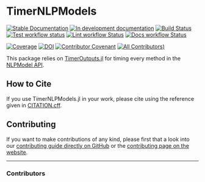 # TimerNLPModels

[![Stable Documentation](https://img.shields.io/badge/docs-stable-blue.svg)](https://tmigot.github.io/TimerNLPModels.jl/stable)
[![In development documentation](https://img.shields.io/badge/docs-dev-blue.svg)](https://tmigot.github.io/TimerNLPModels.jl/dev)
[![Build Status](https://github.com/tmigot/TimerNLPModels.jl/workflows/Test/badge.svg)](https://github.com/tmigot/TimerNLPModels.jl/actions)
[![Test workflow status](https://github.com/tmigot/TimerNLPModels.jl/actions/workflows/Test.yml/badge.svg?branch=main)](https://github.com/tmigot/TimerNLPModels.jl/actions/workflows/Test.yml?query=branch%3Amain)
[![Lint workflow Status](https://github.com/tmigot/TimerNLPModels.jl/actions/workflows/Lint.yml/badge.svg?branch=main)](https://github.com/tmigot/TimerNLPModels.jl/actions/workflows/Lint.yml?query=branch%3Amain)
[![Docs workflow Status](https://github.com/tmigot/TimerNLPModels.jl/actions/workflows/Docs.yml/badge.svg?branch=main)](https://github.com/tmigot/TimerNLPModels.jl/actions/workflows/Docs.yml?query=branch%3Amain)

[![Coverage](https://codecov.io/gh/tmigot/TimerNLPModels.jl/branch/main/graph/badge.svg)](https://codecov.io/gh/tmigot/TimerNLPModels.jl)
[![DOI](https://zenodo.org/badge/DOI/FIXME)](https://doi.org/FIXME)
[![Contributor Covenant](https://img.shields.io/badge/Contributor%20Covenant-2.1-4baaaa.svg)](CODE_OF_CONDUCT.md)
[![All Contributors](https://img.shields.io/github/all-contributors/tmigot/TimerNLPModels.jl?labelColor=5e1ec7&color=c0ffee&style=flat-square))](#contributors)

This package relies on [TimerOutputs.jl](https://github.com/KristofferC/TimerOutputs.jl) for timing every method in the [NLPModel API](https://github.com/JuliaSmoothOptimizers/NLPModels.jl).

## How to Cite

If you use TimerNLPModels.jl in your work, please cite using the reference given in [CITATION.cff](https://github.com/tmigot/TimerNLPModels.jl/blob/main/CITATION.cff).

## Contributing

If you want to make contributions of any kind, please first that a look into our [contributing guide directly on GitHub](docs/src/90-contributing.md) or the [contributing page on the website](https://tmigot.github.io/TimerNLPModels.jl/dev/contributing/).

---

### Contributors

<!-- ALL-CONTRIBUTORS-LIST:START - Do not remove or modify this section -->
<!-- prettier-ignore-start -->
<!-- markdownlint-disable -->

<!-- markdownlint-restore -->
<!-- prettier-ignore-end -->

<!-- ALL-CONTRIBUTORS-LIST:END -->

